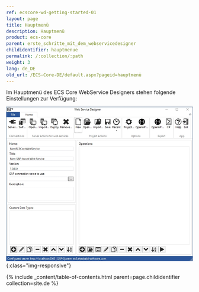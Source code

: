 ```yaml
---
ref: ecscore-wd-getting-started-01
layout: page
title: Hauptmenü
description: Hauptmenü
product: ecs-core
parent: erste_schritte_mit_dem_webservicedesigner
childidentifier: hauptmenue
permalink: /:collection/:path
weight: 3
lang: de_DE
old_url: /ECS-Core-DE/default.aspx?pageid=hauptmenü
---
```


Im Hauptmenü des ECS Core WebService Designers stehen folgende Einstellungen zur Verfügung:

![WSD-15](/img/content/ecscore-wsd_15.png){:class="img-responsive"}

{% include _content/table-of-contents.html parent=page.childidentifier collection=site.de %}

       

  